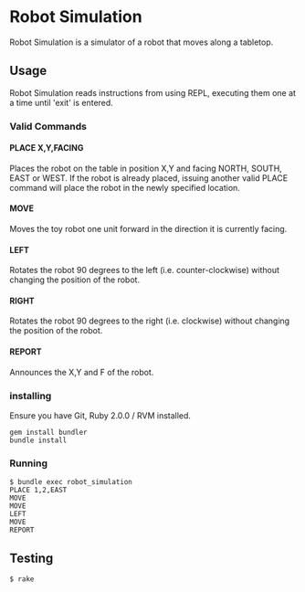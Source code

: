# Robot Simulation
Robot Simulation is a simulator of a robot that moves along a tabletop.

## Usage
Robot Simulation reads instructions from using REPL, executing them one at a time until 'exit' is entered.

### Valid Commands

#### PLACE X,Y,FACING

Places the robot on the table in position X,Y and facing NORTH, SOUTH, EAST or WEST.  If the robot is already placed, issuing another valid PLACE command will place the robot in the newly specified location.

#### MOVE

Moves the toy robot one unit forward in the direction it is currently facing.

#### LEFT

Rotates the robot 90 degrees to the left (i.e. counter-clockwise) without changing the position of the robot.

#### RIGHT

Rotates the robot 90 degrees to the right (i.e. clockwise) without changing the position of the robot.

#### REPORT

Announces the X,Y and F of the robot.

### installing

Ensure you have Git, Ruby 2.0.0 / RVM installed.

    gem install bundler
    bundle install

### Running

    $ bundle exec robot_simulation
    PLACE 1,2,EAST
    MOVE
    MOVE
    LEFT
    MOVE
    REPORT

## Testing

    $ rake